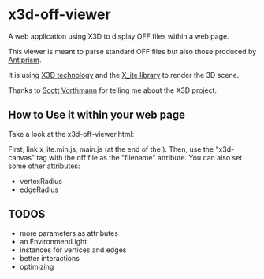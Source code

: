 # x3d-off-viewer
A web application using X3D to display OFF files within a web page.

This viewer is meant to parse standard OFF files but also those produced by [Antiprism](http://www.antiprism.com).

It is using [X3D technology](www.x3dom.org) and the [X_ite library](https://create3000.github.io/x_ite) to render the 3D scene.

Thanks to [Scott Vorthmann](https://github.com/vorth) for telling me about the X3D project.

## How to Use it within your web page

Take a look at the x3d-off-viewer.html:

First, link x_ite.min.js, main.js (at the end of the <body>).
Then, use the "x3d-canvas" tag with the off file as the "filename" attribute.
You can also set some other attributes:
- vertexRadius
- edgeRadius

## TODOS
- more parameters as attributes
- an EnvironmentLight
- instances for vertices and edges
- better interactions
- optimizing